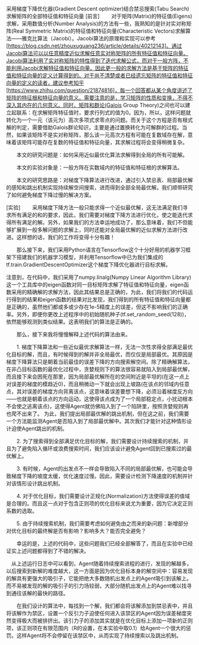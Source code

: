 采用梯度下降优化器(Gradient Descent optimizer)结合禁忌搜索(Tabu Search)求解矩阵的全部特征值和特征向量
[前言]
　　对于矩阵(Matrix)的特征值(Eigens)求解，采用数值分析(Number Analysis)的方法有一些，我熟知的是针对实对称矩阵(Real Symmetric Matrix)的特征值和特征向量(Characteristic Vectors)求解算法——雅克比算法（Jacobi）。Jacobi算法的原理和实现可以参考[https://blog.csdn.net/zhouxuguang236/article/details/40212143]。通过Jacobi算法可以以任意精度近似求解任意实对称矩阵的所有特征值和特征向量。Jacobi算法利用了实对称矩阵的特性得到了迭代求解公式，而对于一般方阵，不能利用Jacobi求解特征值和特征向量。因此更一般的求解方法是基于矩阵的特征值和特征向量的定义计算得到的。对于尚不清楚或者已经遗忘矩阵的特征值和特征向量的定义的读者，建议参考知乎[https://www.zhihu.com/question/21874816]，每一个回答都从某个角度讲述了矩阵的特征根和特征向量的意义。需要注意的是，学习矩阵的性质和变换，不得不深入其内在的几何意义。同时，矩阵和群论(Galois Group Theory)之间也可以建立起联系：在求解矩阵特征值时，要求行列式的值为0。因为，所以，这样问题就转化为一个一元（该元为）高次多项式求零点的问题。而关于这个方程是否有根式解的判定，需要借助Galois群论知识，主要是通过置换转化为可解群的过程。当然，如果该矩阵不是实对称矩阵，那么该一元高次方程有可能在复数域存在解，意味着该矩阵可能存在复数的特征值和特征向量，其求解过程将会变得稍微复杂。

　　本文的研究问题是：如何采用近似最优化算法求解得到全局的所有可能解。

　　本文的实验对象是：一般方阵在实数域内的特征值和特征根的求解算法。

　　本文的研究思路是：对梯度下降算法进行改进，通过引入禁忌表、局部最优解的感知和跳出机制实现持续解空间搜索，进而得到全部全局最优解。我们顺带研究了如何避免梯度下降过慢的解决方案。

[实验]
 　　采用梯度下降方法一般只能求得一个近似最优解，这无法满足我们寻求所有满足的和的要求，因此，我们需要对梯度下降方法进行优化，使之能迭代求得所有满足的解。另外，如果我们的方法幸运地成功了，那么意味着，我们不但能够扩展到一般多解问题的求解上，同时还能对全局最优解的近似求解方法进行改进。这样想的话，我们的工作将变得十分有趣！

　　那么接下来，我们采用Python语言在Tensorflow这个十分好用的机器学习框架下搭建我们的机器学习模型，并利用Tensorflow中已为我们集成的tf.train.GradientDescentOptimizer这个梯度下降优化器进行目标求解。
  
  注意到，在代码中，我们采用了numpy.linalg(Numpy Linear Algorithm Library)这一个工具库中的eigen函数对同一目标矩阵求解了特征值和特征向量，eigen函数采用的精确解的求解方法，因此其结果总是正确的，为此，我们将我们的代码运行得到的结果和eigen函数的结果对比发现，我们得到的所有特征值和特征向量都是正确的，虽然他们都或多或少存在1e-5精度上的误差，但这不影响我们的正确率。另外，即便你更改上述程序中的初始随机种子(tf.set_random_seed(128))，依然能够观测到类似结果。这表明我们的算法是正确的。

　　那么，接下来我将慢慢解释上述代码的算法由来。

　　1. 梯度下降算法和一些近似最优求解算法一样，无法一次性求得全部满足最优化目标的解，而且，有时候得到的解并非全局最优，而仅仅是局部最优。其原因是梯度下降算法只是朝着当前最佳的误差下降的方向搜索解空间。除了精确解算法，在非凸目标函数的最优化过程中，贪婪规则下的算法很容易就陷入到局部最优解，而且接下来会困死在那里，因为局部最优解所在的空间附近是平坦的(在这一点上对误差的梯度的模趋近0)，而且稍微动一下就会出现上坡路(在该点的邻域内任意点，其对误差的梯度方向背离该点，这意味着误差要想下降，必须沿着梯度反方向——也就是朝着该点的方向运动，这使得该点成为了一个局部稳定点，小扰动根本不会使之逃离该点)，这使得Agent就仿佛陷入到了一个陷阱里，按照贪婪规则再也爬不出来了。 为此，我们提出局部最优解的跳出机制，但在这之前，我们需要一个方法能监测Agent是否陷入到了局部最优解中。其次我们才能针对这种情形设计迫使Agent跳出的机制。

　　2. 为了搜索得到全部满足优化目标的解，我们需要设计持续搜索的机制，并且为了避免陷入循环或浪费搜索时间，我们应该设计避免Agent回到已搜索过的最优解上。

　　3. 有时候，Agent的出发点不一样会导致陷入不同的局部最优解，也可能会导致梯度下降的坡度太缓，优化速度过慢。因此，需要设计检测下降速度的机制并针对该情形设计跳出机制。

　　4. 对于优化目标，我们需要设计正规化(Normalization)方法使得误差的值域是合理的。而且这一点对于包含正则项的优化目标来说尤为重要，因为它决定正则系数的选取。

　　5. 由于持续搜索机制，我们需要考虑如何避免由之而来的新问题：新增部分对优化目标的最终解是否有影响？影响多大？能否完全避免？

 

　　幸运的是，上述的代码中，这些问题我们已经全部解答了，而且在实验中已经证实上述问题都得到了不错的解决。

　从上述运行日志中可以看到，Agent随着持续搜索进程的进行，发现的解越多，以后搜索到新解的难度越大，这一方面是因为优化目标本身的解空间中：容易发现的解具有更强大的吸引子，它能把绝大多数随机出发点上的Agent吸引到该解上。而不易被发现的解的吸引子的引力场较弱，大部分随机出发点上的Agent难以找寻到通往该解的最快的路径。

　　在我们设计的算法中，每找到一个解，我们都会将该解添加到禁忌表中，并且将该解作为禁区，设置一个反引力子迫使任何进入该禁区的Agent因为误差梯度突然变得极大而被排挤出。该引力子的添加其实就是在优化目标上添加一项新的正则项，该正则项在有限范围内（R的设置，在本实验中取0.1）给Agent一个很大的惩罚。这样Agent将不会停留在该禁区中，从而实现了持续搜索以及跳出机制。
